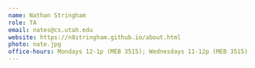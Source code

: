 ```yaml
---
name: Nathan Stringham	
role: TA
email: nates@cs.utah.edu
website: https://n8stringham.github.io/about.html
photo: nate.jpg
office-hours: Mondays 12-1p (MEB 3515); Wednesdays 11-12p (MEB 3515) 
---
```

    
    